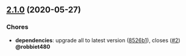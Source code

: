<a name="2.1.0"></a>
## [2.1.0](https://github.com/pbadenski/bull-prom/compare/v2.0.0...v2.1.0) (2020-05-27)

### Chores

* **dependencies**: upgrade all to latest version ([8526b1](https://github.com/pbadenski/bull-prom/commit/8526b1)), closes ([#2](https://github.com/pbadenski/bull-prom/issues/2)) **@robbiet480**
